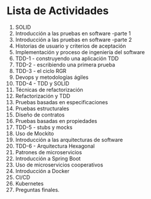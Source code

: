 # Lista de Actividades

1. SOLID
2. Introducción a las pruebas en software -parte 1
3. Introducción a las pruebas en software -parte 2
4. Historias de usuario y criterios de aceptación
5. Implementación y proceso de ingeniería del software
6. TDD-1 - construyendo una aplicación TDD
7. TDD-2 - escribiendo una primera prueba
8. TDD-3 - el ciclo RGR
9. Devops y metodologías ágiles
10. TDD-4 - TDD y SOLID
11. Técnicas de refactorización
12. Refactorización y TDD
13. Pruebas basadas en especificaciones
14. Pruebas estructurales
15. Diseño de contratos
16. Pruebas basadas en propiedades
17. TDD-5 - stubs y mocks
18. Uso de Mockito
19. Introducción a las arquitecturas de software
20. TDD-6 - Arquitectura Hexagonal
21. Patrones de microservicios
22. Introducción a Spring Boot
23. Uso de microservicios cooperativos
24. Introducción a Docker
25. CI/CD
26. Kubernetes
27. Preguntas finales.
